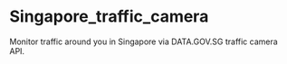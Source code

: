 # Singapore_traffic_camera
Monitor traffic around you in Singapore via DATA.GOV.SG traffic camera API.
